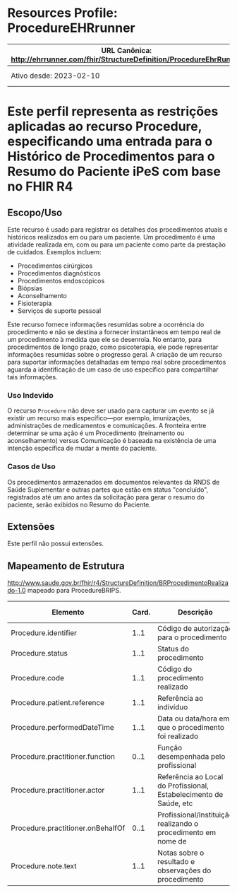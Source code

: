 # Resources Profile: ProcedureEHRrunner
| URL Canônica: http://ehrrunner.com/fhir/StructureDefinition/ProcedureEhrRunner | Versão: 1.0 |
|------------------------------------------------------------------------------------------------|-------------|
| Ativo desde: 2023-02-10                                                                        | Nome computável: ProcedureEhrruner |

# Este perfil representa as restrições aplicadas ao recurso Procedure, especificando uma entrada para o Histórico de Procedimentos para o Resumo do Paciente iPeS com base no FHIR R4

## Escopo/Uso

Este recurso é usado para registrar os detalhes dos procedimentos atuais e históricos realizados em ou para um paciente. Um procedimento é uma atividade realizada em, com ou para um paciente como parte da prestação de cuidados. Exemplos incluem:

- Procedimentos cirúrgicos
- Procedimentos diagnósticos
- Procedimentos endoscópicos
- Biópsias
- Aconselhamento
- Fisioterapia
- Serviços de suporte pessoal

Este recurso fornece informações resumidas sobre a ocorrência do procedimento e não se destina a fornecer instantâneos em tempo real de um procedimento à medida que ele se desenrola. No entanto, para procedimentos de longo prazo, como psicoterapia, ele pode representar informações resumidas sobre o progresso geral. A criação de um recurso para suportar informações detalhadas em tempo real sobre procedimentos aguarda a identificação de um caso de uso específico para compartilhar tais informações.

### Uso Indevido

O recurso `Procedure` não deve ser usado para capturar um evento se já existir um recurso mais específico—por exemplo, imunizações, administrações de medicamentos e comunicações. A fronteira entre determinar se uma ação é um Procedimento (treinamento ou aconselhamento) versus Comunicação é baseada na existência de uma intenção específica de mudar a mente do paciente.

### Casos de Uso

Os procedimentos armazenados em documentos relevantes da RNDS de Saúde Suplementar e outras partes que estão em status "concluído", registrados até um ano antes da solicitação para gerar o resumo do paciente, serão exibidos no Resumo do Paciente.

## Extensões

Este perfil não possui extensões.

## Mapeamento de Estrutura

http://www.saude.gov.br/fhir/r4/StructureDefinition/BRProcedimentoRealizado-1.0 mapeado para ProcedureBRIPS.

| **Elemento**                        | **Card.** | **Descrição**                                               | **Domínio**                           | **Mapeamento (FHIRPath)** |
|-------------------------------------|-----------|-------------------------------------------------------------|---------------------------------------|---------------------------|
| Procedure.identifier                | 1..1      | Código de autorização para o procedimento                   | BRTipoIdentificadorProcedimento-1.0   | Fixo em 'AUTH'            |
| Procedure.status                    | 1..1      | Status do procedimento                                      | BREstadoEvento-1.0                   |                           |
| Procedure.code                      | 1..1      | Código do procedimento realizado                            | BRProcedimentosNacionais-1.0          |                           |
| Procedure.patient.reference         | 1..1      | Referência ao indivíduo                                     | Reference:Patient                    |                           |
| Procedure.performedDateTime         | 1..1      | Data ou data/hora em que o procedimento foi realizado       |                                       |                           |
| Procedure.practitioner.function     | 0..1      | Função desempenhada pelo profissional                       | BROcupacao-1.0                       |                           |
| Procedure.practitioner.actor        | 1..1      | Referência ao Local do Profissional, Estabelecimento de Saúde, etc |                                       |                           |
| Procedure.practitioner.onBehalfOf   | 0..1      | Profissional/Instituição realizando o procedimento em nome de |                                       |                           |
| Procedure.note.text                 | 1..1      | Notas sobre o resultado e observações do procedimento       |                                       |                           |














